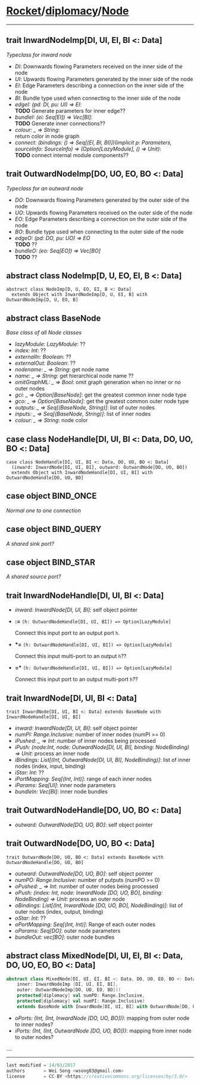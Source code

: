 [Rocket](../Readme.md)/[diplomacy](../diplomacy.md)/[Node](https://github.com/ucb-bar/rocket-chip/blob/master/src/main/scala/diplomacy/Node.scala)
=====================

**********************

trait InwardNodeImp[DI, UI, EI, BI <: Data]
-------------------------------
*Typeclass for inward node*

+ *DI*: Downwards flowing Parameters received on the inner side of the node
+ *UI*: Upwards flowing Parameters generated by the inner side of the node
+ *EI*: Edge Parameters describing a connection on the inner side of the node
+ *BI*: Bundle type used when connecting to the inner side of the node
+ *edgeI: (pd: DI, pu: UI) => EI*:<br> **TODO** Generate parameters for inner edge??
+ *bundleI: (ei: Seq[EI]) => Vec[BI]*:<br> **TODO** Generate inner connections??
+ *colour: _ => String*:<br> return color in node graph
+ *connect: (bindings: () => Seq[(EI, BI, BI)])(implicit p: Parameters, sourceInfo: SourceInfo) => (Option[LazyModule], () => Unit)*:<br> **TODO** connect internal module components??

trait OutwardNodeImp[DO, UO, EO, BO <: Data]
------------------------------
*Typeclass for an outward node*

+ *DO*: Downwards flowing Parameters generated by the outer side of the node
+ *UO*: Upwards   flowing Parameters received on the outer side of the node
+ *EO*: Edge Parameters describing a connection on the outer side of the node
+ *BO*: Bundle type used when connecting to the outer side of the node
+ *edgeO: (pd: DO, pu: UO) => EO* <br> **TODO** ??
+ *bundleO: (eo: Seq[EO]) => Vec[BO]* <br> **TODO** ??

abstract class NodeImp[D, U, EO, EI, B <: Data]
--------------------------------
    abstract class NodeImp[D, U, EO, EI, B <: Data]
      extends Object with InwardNodeImp[D, U, EI, B] with OutwardNodeImp[D, U, EO, B]

abstract class BaseNode
---------------------------
*Base class of all Node classes*

+ *lazyModule: LazyModule*: ??
+ *index: Int*: ??
+ *externalIn: Boolean*: ??
+ *externalOut: Boolean*: ??
+ *nodename: _ => String*: get node name
+ *name: _ => String*: get hierarchical node name ??
+ *omitGraphML: _ => Bool*: omit graph generation when no inner or no outer nodes
+ *gci: _ => Option[BaseNode]*: get the greatest common inner node type
+ *gco: _ => Option[BaseNode]*: get the greatest common outer node type
+ *outputs: _ => Seq[(BaseNode, String)]*: list of outer nodes
+ *inputs: _ => Seq[(BaseNode, String)]*: list of inner nodes
+ *colour: _ => String*: node color



case class NodeHandle[DI, UI, BI <: Data, DO, UO, BO <: Data]
---------------------------
    case class NodeHandle[DI, UI, BI <: Data, DO, UO, BO <: Data]
      (inward: InwardNode[DI, UI, BI], outward: OutwardNode[DO, UO, BO])
      extends Object with InwardNodeHandle[DI, UI, BI] with OutwardNodeHandle[DO, UO, BO]


case object BIND\_ONCE
---------------------------------
*Normal one to one connection*

case object BIND\_QUERY
---------------------------------
*A shared sink port?*

case object BIND\_STAR
---------------------------------
*A shared source port?*


trait InwardNodeHandle[DI, UI, BI <: Data]
---------------------------

+ *inward: InwardNode[DI, UI, BI]*: self object pointer
+ **:=** `(h: OutwardNodeHandle[DI, UI, BI]) => Option[LazyModule]`

    Connect this input port to an output port `h`.

+ **&ast;=** `(h: OutwardNodeHandle[DI, UI, BI]) => Option[LazyModule]`

    Connect this input multi-port to an output `h`??

+ **=&ast;** `(h: OutwardNodeHandle[DI, UI, BI]) => Option[LazyModule]`

    Connect this input port to an output multi-port `h`??


trait InwardNode[DI, UI, BI <: Data]
------------------------
    trait InwardNode[DI, UI, BI <: Data] extends BaseNode with InwardNodeHandle[DI, UI, BI]

+ *inward: InwardNode[DI, UI, BI]*: self object pointer
+ *numPI: Range.Inclusive*: number of inner nodes (numPI >= 0)
+ *iPushed: _ => Int*: number of inner nodes being processed
+ *iPush: (node:Int, node: OutwardNode[DI, UI, BI], binding: NodeBinding) => Unit*: process an inner node
+ *iBindings: List[(Int, OutwardNode[DI, UI, BI], NodeBinding)]*: list of inner nodes (index, input, binding)
+ *iStar: Int*: ??
+ *iPortMapping: Seq[(Int, Int)]*: range of each inner nodes
+ *iParams: Seq[UI]*: inner node parameters
+ *bundleIn: Vec[BI]*: inner node bundles

trait OutwardNodeHandle[DO, UO, BO <: Data]
---------------------------

+ *outward: OutwardNode[DO, UO, BO]*: self object pointer


trait OutwardNode[DO, UO, BO <: Data]
----------------------------
    trait OutwardNode[DO, UO, BO <: Data] extends BaseNode with OutwardNodeHandle[DO, UO, BO]

+ *outward: OutwardNode[DO, UO, BO]*: self object pointer
+ *numPO: Range.Inclusive*: number of putputs (numPO >= 0)
+ *oPushed: _ => Int*: number of outer nodes being processed
+ *oPush: (index: Int, node: InwardNode [DO, UO, BO], binding: NodeBinding) => Unit*: process an outer node
+ *oBindings: List[(Int, InwardNode [DO, UO, BO], NodeBinding)]*: list of outer nodes (index, output, binding)
+ *oStar: Int*: ??
+ *oPortMapping: Seq[(Int, Int)]*: Range of each outer nodes
+ *oParams: Seq[DO]*: outer node parameters
+ *bundleOut: vec[BO]*: outer node bundles


abstract class MixedNode[DI, UI, EI, BI <: Data, DO, UO, EO, BO <: Data]
---------------------------
~~~scala
abstract class MixedNode[DI, UI, EI, BI <: Data, DO, UO, EO, BO <: Data](
    inner: InwardNodeImp [DI, UI, EI, BI],
    outer: OutwardNodeImp[DO, UO, EO, BO])(
    protected[diplomacy] val numPO: Range.Inclusive,
    protected[diplomacy] val numPI: Range.Inclusive)
    extends BaseNode with InwardNode[DI, UI, BI] with OutwardNode[DO, UO, BO]
~~~

+ *oPorts: (Int, (Int, InwardNode [DO, UO, BO]))*: mapping from outer node to inner nodes?
+ *iPorts: (Int, (Int, OutwardNode [DO, UO, BO]))*: mapping from inner node to outer nodes?

....

**********************

```scala
last modified = 14/03/2017
authors       = Wei Song <wsong83@gmail.com>
license       = CC-BY <https://creativecommons.org/licenses/by/3.0/>
```
